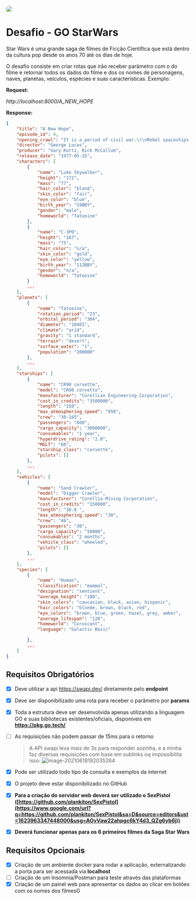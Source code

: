 <img src="img/image1.png" style="background-color: white;border-radius: 5px"/>



# Desafio - GO StarWars



Star Wars é uma grande saga de filmes de Ficção Científica que está dentro da cultura pop desde os anos 70 até os dias de hoje.



O desafio consiste em criar rotas que irão receber parâmetro com o do filme e retornar todos os dados do filme e dos os nomes de personagens, naves, planetas, veículos, espécies e suas características. Exemplo:



**Request:**

*http://localhost:8000/A_NEW_HOPE*



**Response:**

```json
{
    "title": "A New Hope",
    "episode_id": 4,
    "opening_crawl": "It is a period of civil war.\r\nRebel spaceships, striking\r\nfrom a hidden base, have won\r\ntheir first victory against\r\nthe evil Galactic Empire.\r\n\r\nDuring the battle, Rebel\r\nspies managed to steal secret\r\nplans to the Empire's\r\nultimate weapon, the DEATH\r\nSTAR, an armored space\r\nstation with enough power\r\nto destroy an entire planet.\r\n\r\nPursued by the Empire's\r\nsinister agents, Princess\r\nLeia races home aboard her\r\nstarship, custodian of the\r\nstolen plans that can save her\r\npeople and restore\r\nfreedom to the galaxy....",
    "director": "George Lucas",
    "producer": "Gary Kurtz, Rick McCallum",
    "release_date": "1977-05-25",
    "characters": [
        {
            "name": "Luke Skywalker",
            "height": "172",
            "mass": "77",
            "hair_color": "blond",
            "skin_color": "fair",
            "eye_color": "blue",
            "birth_year": "19BBY",
            "gender": "male",
            "homeworld": "Tatooine"
        },
        {
            "name": "C-3PO",
            "height": "167",
            "mass": "75",
            "hair_color": "n/a",
            "skin_color": "gold",
            "eye_color": "yellow",
            "birth_year": "112BBY",
            "gender": "n/a",
            "homeworld": "Tatooine"
        }
        ...
    ],
    "planets": [
        {
            "name": "Tatooine",
            "rotation_period": "23",
            "orbital_period": "304",
            "diameter": "10465",
            "climate": "arid",
            "gravity": "1 standard",
            "terrain": "desert",
            "surface_water": "1",
            "population": "200000"
        },
        ...
    ],
    "starships": [
        {
            "name": "CR90 corvette",
            "model": "CR90 corvette",
            "manufacturer": "Corellian Engineering Corporation",
            "cost_in_credits": "3500000",
            "length": "150",
            "max_atmosphering_speed": "950",
            "crew": "30-165",
            "passengers": "600",
            "cargo_capacity": "3000000",
            "consumables": "1 year",
            "hyperdrive_rating": "2.0",
            "MGLT": "60",
            "starship_class": "corvette",
            "pilots": []
        },
        ...
    ],
    "vehicles": [
        {
            "name": "Sand Crawler",
            "model": "Digger Crawler",
            "manufacturer": "Corellia Mining Corporation",
            "cost_in_credits": "150000",
            "length": "36.8 ",
            "max_atmosphering_speed": "30",
            "crew": "46",
            "passengers": "30",
            "cargo_capacity": "50000",
            "consumables": "2 months",
            "vehicle_class": "wheeled",
            "pilots": []
        },
        ...
    ],
    "species": [
        {
            "name": "Human",
            "classification": "mammal",
            "designation": "sentient",
            "average_height": "180",
            "skin_colors": "caucasian, black, asian, hispanic",
            "hair_colors": "blonde, brown, black, red",
            "eye_colors": "brown, blue, green, hazel, grey, amber",
            "average_lifespan": "120",
            "homeworld": "Coruscant",
            "language": "Galactic Basic"

        },
        ...
    ]
}
```

## Requisitos Obrigatórios

- [X] Deve utilizar a api https://swapi.dev/ diretamente pelo **endpoint**
- [X] Deve ser disponibilizado uma rota para receber o parâmetro por **params**
- [X] Toda a estrutura deve ser desenvolvida apenas utilizando a linguagem GO e suas bibliotecas existentes/oficiais, disponíveis em **https://pkg.go.tech/**
- [ ] As requisições não podem passar de 15ms para o retorno
    
    > A API swapi leva mais de 3s para responder sozinha, e a minha faz diversas requisições com base em sublinks oq impossibilita isso:
    > ![image-20210618192035264](/home/plankiton/.config/Typora/typora-user-images/image-20210618192035264.png)
- [X] Pode ser utilizado todo tipo de consulta e exemplos da internet
- [X] O projeto deve estar disponibilizado no GitHub
- [X] **Para a criação do servidor web deverá ser utilizado o SexPistol ([https://github.com/plankiton/SexPistol](https://www.google.com/url?q=https://github.com/plankiton/SexPistol&sa=D&source=editors&ust=1623963347448000&usg=AOvVaw22ahpgc6kY4d3_QZg6yb6j))**
- [X] **Deverá funcionar apenas para os 6 primeiros filmes da Saga Star Wars**

## Requisitos Opcionais

- [x] Criação de um ambiente docker para rodar a aplicação, externalizando a porta para ser acessada via **localhost**
- [ ] Criação de um Insomnia/Postman para teste através das plataformas
- [x] Criação de um painel web para apresentar os dados ao clicar em botões com os nomes dos filmesG
